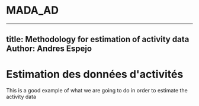 # MADA_AD
---
title: Methodology for estimation of activity data
Author: Andres Espejo
----

Estimation des données d'activités
======================================

This is a good example of what we are going to do in order to estimate the activity data
